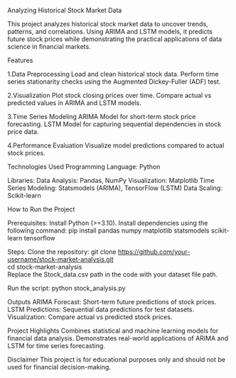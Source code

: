 Analyzing Historical Stock Market Data

This project analyzes historical stock market data to uncover trends, patterns, and correlations. Using ARIMA and LSTM models, it predicts future stock prices while demonstrating the practical applications of data science in financial markets.

Features

1.Data Preprocessing
  Load and clean historical stock data.
  Perform time series stationarity checks using the Augmented Dickey-Fuller (ADF) test.
  
2.Visualization
  Plot stock closing prices over time.
  Compare actual vs predicted values in ARIMA and LSTM models.
  
3.Time Series Modeling
  ARIMA Model for short-term stock price forecasting.
  LSTM Model for capturing sequential dependencies in stock price data.

4.Performance Evaluation
  Visualize model predictions compared to actual stock prices.
  
Technologies Used
  Programming Language: Python
  
Libraries:
  Data Analysis: Pandas, NumPy
  Visualization: Matplotlib
  Time Series Modeling: Statsmodels (ARIMA), TensorFlow (LSTM)
  Data Scaling: Scikit-learn
  
How to Run the Project

Prerequisites:
Install Python (>=3.10).
Install dependencies using the following command:
pip install pandas numpy matplotlib statsmodels scikit-learn tensorflow  

Steps:
Clone the repository:
git clone https://github.com/your-username/stock-market-analysis.git  
cd stock-market-analysis  
Replace the Stock_data.csv path in the code with your dataset file path.

Run the script:
python stock_analysis.py  

Outputs
ARIMA Forecast: Short-term future predictions of stock prices.
LSTM Predictions: Sequential data predictions for test datasets.
Visualization: Compare actual vs predicted stock prices.

Project Highlights
Combines statistical and machine learning models for financial data analysis.
Demonstrates real-world applications of ARIMA and LSTM for time series forecasting.

Disclaimer
This project is for educational purposes only and should not be used for financial decision-making.
